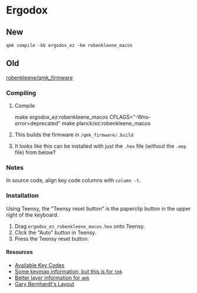 # Ergodox

## New

    qmk compile -kb ergodox_ez -km robenkleene_macos

## Old

[robenkleene/qmk_firmware](https://github.com/robenkleene/qmk_firmware)

### Compiling

1. Compile

	make ergodox_ez:robenkleene_macos
	CFLAGS="-Wno-error=deprecated" make planck/ez:robenkleene_macos

2. This builds the firmware in `/qmk_firmware/.build`
3. It looks like this can be installed with just the `.hex` file (without the `.eep` file) from below?

### Notes

In source code, align key code columns with `column -t`.

### Installation

Using Teensy, the "Teensy reset button" is the paperclip button in the upper right of the keyboard.

1. Drag `ergodox_ez_robenkleene_macos.hex` onto Teensy.
2. Click the "Auto" button in Teensy.
3. Press the Teensy reset button.

#### Resources

* [Available Key Codes](https://github.com/jackhumbert/qmk_firmware/blob/master/doc/keycode.txt)
* [Some keymap information, but this is for `tmk`](https://github.com/tmk/tmk_core/blob/master/doc/keymap.md#31-momentary-switching)
* [Better layer information for `qmk`](http://qmk.fm/keyboards/hhkb/#switching-and-toggling-layers)
* [Gary Bernhardt's Layout](https://www.massdrop.com/configurator/ergodox?referer=FM779F&hash=7228f293c544f8457acada6e52aaa30d)
